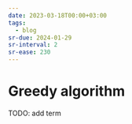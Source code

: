 ```yaml
---
date: 2023-03-18T00:00+03:00
tags:
  - blog
sr-due: 2024-01-29
sr-interval: 2
sr-ease: 230
---
```


# Greedy algorithm

TODO: add term

